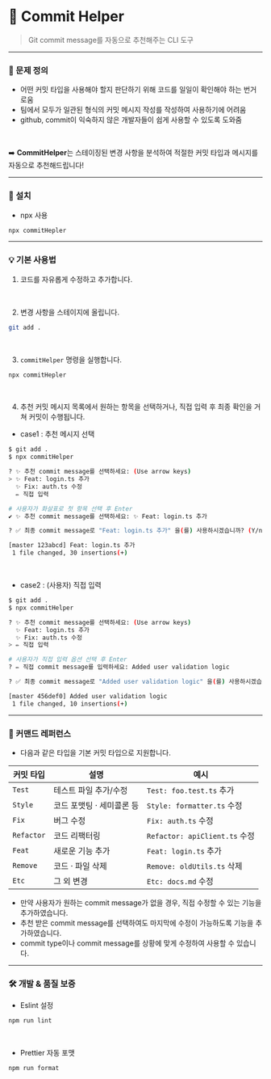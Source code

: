 # 👾 Commit Helper
> Git commit message를 자동으로 추천해주는 CLI 도구

---

### 🎯 문제 정의
  
- 어떤 커밋 타입을 사용해야 할지 판단하기 위해 코드를 일일이 확인해야 하는 번거로움
- 팀에서 모두가 일관된 형식의 커밋 메시지 작성를 작성하여 사용하기에 어려움
- github, commit이 익숙하지 않은 개발자들이 쉽게 사용할 수 있도록 도와줌
<br>

➡️ **CommitHelper**는 스테이징된 변경 사항을 분석하여 적절한 커밋 타입과 메시지를 자동으로 추천해드립니다!

---

### 🚀 설치

- npx 사용
```bash
npx commitHepler
```

---

### 💡 기본 사용법

1. 코드를 자유롭게 수정하고 추가합니다.
<br>

2. 변경 사항을 스테이지에 올립니다.
```bash
git add .
```
<br>

3. `commitHelper` 명령을 실행합니다.
```bash
npx commitHepler
```
<br>

4. 추천 커밋 메시지 목록에서 원하는 항목을 선택하거나, 직접 입력 후 최종 확인을 거쳐 커밋이 수행됩니다.
- case1 : 추천 메시지 선택
```bash
$ git add .
$ npx commitHelper

? ✨ 추천 commit message를 선택하세요: (Use arrow keys)
> ✨ Feat: login.ts 추가
  ✨ Fix: auth.ts 수정
  ✏️ 직접 입력

# 사용자가 화살표로 첫 항목 선택 후 Enter
✔ ✨ 추천 commit message를 선택하세요: ✨ Feat: login.ts 추가

? ✅ 최종 commit message로 "Feat: login.ts 추가" 을(를) 사용하시겠습니까? (Y/n) y

[master 123abcd] Feat: login.ts 추가
 1 file changed, 30 insertions(+)
```
<br>

- case2 : (사용자) 직접 입력
```bash
$ git add .
$ npx commitHelper

? ✨ 추천 commit message를 선택하세요: (Use arrow keys)
  ✨ Feat: login.ts 추가
  ✨ Fix: auth.ts 수정
> ✏️ 직접 입력

# 사용자가 직접 입력 옵션 선택 후 Enter
? ✏️ 직접 commit message를 입력하세요: Added user validation logic

? ✅ 최종 commit message로 "Added user validation logic" 을(를) 사용하시겠습니까? (Y/n) y

[master 456def0] Added user validation logic
 1 file changed, 10 insertions(+)
```

---

### 📖 커맨드 레퍼런스
- 다음과 같은 타입을 기본 커밋 타입으로 지원합니다.

| 커밋 타입 | 설명 | 예시 |
| --- | --- | --- |
| `Test` | 테스트 파일 추가/수정 | `Test: foo.test.ts` 추가 |
| `Style` | 코드 포맷팅 · 세미콜론 등 | `Style: formatter.ts` 수정 |
| `Fix` | 버그 수정 | `Fix: auth.ts` 수정 |
| `Refactor` | 코드 리팩터링 | `Refactor: apiClient.ts` 수정 |
| `Feat` | 새로운 기능 추가 | `Feat: login.ts` 추가 |
| `Remove` | 코드 · 파일 삭제 | `Remove: oldUtils.ts` 삭제 |
| `Etc` | 그 외 변경 | `Etc: docs.md` 수정 |

- 만약 사용자가 원하는 commit message가 없을 경우, 직접 수정할 수 있는 기능을 추가하였습니다.
- 추천 받은 commit message를 선택하여도 마지막에 수정이 가능하도록 기능을 추가하였습니다.
- commit type이나 commit message를 상황에 맞게 수정하여 사용할 수 있습니다.

---

### 🛠️ 개발 & 품질 보증

- Eslint 설정
```bash
npm run lint
```
<br>

- Prettier 자동 포맷
```bash
npm run format
```
  
